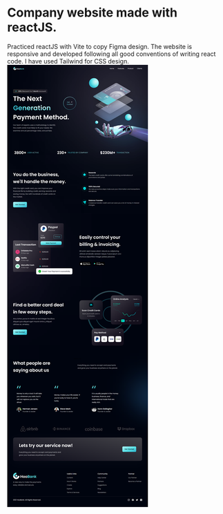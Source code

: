# Company website made with reactJS.

Practiced reactJS with Vite to copy Figma design. The website is responsive and developed following all good conventions of writing react code. I have used Tailwind for CSS design. 
<img src="https://github.com/zinaid/reactWeb/blob/main/FigmaDesign.png" />



